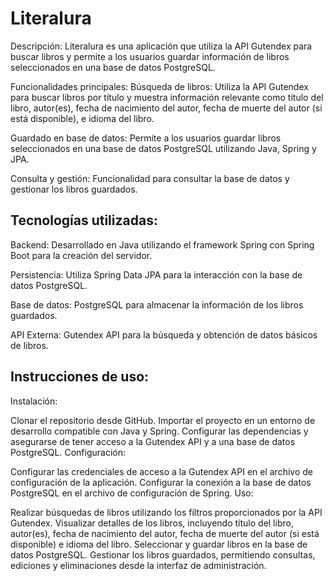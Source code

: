 # Literalura
Descripción:
Literalura es una aplicación que utiliza la API Gutendex para buscar libros y permite a los usuarios guardar información de libros seleccionados en una base de datos PostgreSQL.

Funcionalidades principales:
Búsqueda de libros: Utiliza la API Gutendex para buscar libros por título y muestra información relevante como título del libro, autor(es), fecha de nacimiento del autor, fecha de muerte del autor (si está disponible), e idioma del libro.

Guardado en base de datos: Permite a los usuarios guardar libros seleccionados en una base de datos PostgreSQL utilizando Java, Spring y JPA.

Consulta y gestión: Funcionalidad para consultar la base de datos y gestionar los libros guardados.

## Tecnologías utilizadas:
Backend: Desarrollado en Java utilizando el framework Spring con Spring Boot para la creación del servidor.

Persistencia: Utiliza Spring Data JPA para la interacción con la base de datos PostgreSQL.

Base de datos: PostgreSQL para almacenar la información de los libros guardados.

API Externa: Gutendex API para la búsqueda y obtención de datos básicos de libros.

## Instrucciones de uso:
Instalación:

Clonar el repositorio desde GitHub.
Importar el proyecto en un entorno de desarrollo compatible con Java y Spring.
Configurar las dependencias y asegurarse de tener acceso a la Gutendex API y a una base de datos PostgreSQL.
Configuración:

Configurar las credenciales de acceso a la Gutendex API en el archivo de configuración de la aplicación.
Configurar la conexión a la base de datos PostgreSQL en el archivo de configuración de Spring.
Uso:

Realizar búsquedas de libros utilizando los filtros proporcionados por la API Gutendex.
Visualizar detalles de los libros, incluyendo título del libro, autor(es), fecha de nacimiento del autor, fecha de muerte del autor (si está disponible) e idioma del libro.
Seleccionar y guardar libros en la base de datos PostgreSQL.
Gestionar los libros guardados, permitiendo consultas, ediciones y eliminaciones desde la interfaz de administración.
